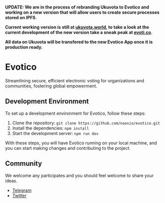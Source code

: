 **UPDATE: We are in the process of rebranding Ukuvota to Evotico and working on a new version that will allow users to create secure processes stored on IPFS.**

**Current working version is still at [ukuvota.world](https://ukuvota.world), to take a look at the current development of the new version take a sneak peak at [evoti.co](https://evoti.co).**

**All data on Ukuvota will be transfered to the new Evotico App once it is production ready.**

# Evotico
Streamlining secure, efficient electronic voting for organizations and communities, fostering global empowerment.

## Development Environment

To set up a development environment for Evotico, follow these steps:

1. Clone the repository: `git clone https://github.com/naoxio/evotico.git`
2. Install the dependencies: `npm install`
3. Start the development server: `npm run dev`

With these steps, you will have Evotico running on your local machine, and you can start making changes and contributing to the project.

## Community
We welcome any participates and you should feel welcome to share your ideas.

- [Telegram](https://t.me/naoxio)
- [Twitter](https://twitter.com/naox_io)
